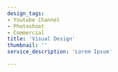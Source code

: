 ```yaml
---
design_tags:
- Youtube Channel
- Photoshoot
- Commercial
title: 'Visual Design'
thumbnail: ''
service_description: 'Lorem Ipsum'

---
```

